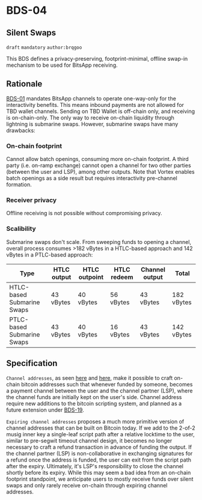 BDS-04
======

Silent Swaps
-------------------------------

`draft` `mandatory` `author:brqgoo`

This BDS defines a privacy-preserving, footprint-minimal, offline swap-in mechanism to be used for BitsApp receiving.

## Rationale

[BDS-01](https://github.com/bits-wallet/specs/blob/main/01.md) mandates BitsApp channels to operate one-way-only for the interactivity benefits. This means inbound payments are not allowed for TBD wallet channels.
Sending on TBD Wallet is off-chain only, and receiving is on-chain-only. The only way to receive on-chain liquidity through lightning is submarine swaps. However, submarine swaps have many drawbacks:
### On-chain footprint
Cannot allow batch openings, consuming more on-chain footprint. A third party (i.e. on-ramp exchange) cannot open a channel for two other parties (between the user and LSP), among other outputs. Note that Vortex enables batch openings as a side result but requires interactivity pre-channel formation.

### Receiver privacy
Offline receiving is not possible without compromising privacy.

### Scalibility
Submarine swaps don't scale. From sweeping funds to opening a channel, overall process consumes >182 vBytes in a HTLC-based approach and 142 vBytes in a PTLC-based approach:

| Type                         | HTLC output    | HTLC outpoint  | HTLC redeem  | Channel output | Total       |
|------------------------------|----------------|----------------|--------------|----------------|-----------  |
| HTLC-based Submarine Swaps   | 43 vBytes      | 40 vBytes      | 56 vBytes    | 43 vBytes      | 182 vBytes  |
| PTLC-based Submarine Swaps   | 43 vBytes      | 40 vBytes       | 16 vBytes   | 43 vBytes      | 142 vBytes  |

## Specification
`Channel addresses`, as seen [here](https://burakkeceli.medium.com/channel-addresses-bd85e9ab8fe1) and [here](https://rubin.io/bitcoin/2021/12/11/advent-14/), make it possible to craft on-chain bitcoin addresses such that whenever funded by someone, becomes a payment channel between the user and the channel partner (LSP), where the channel funds are initially kept on the user's side. Channel address require new additions to the bitcoin scripting system, and planned as a future extension under [BDS-19](https://github.com/bits-wallet/specs/blob/main/19.md).

`Expiring channel addresses` proposes a much more primitive version of channel addresses that can be built on Bitcoin today. If we add to the 2-of-2 musig inner key a single-leaf script path after a relative locktime to the user, similar to pre-segwit timeout channel design, it becomes no longer necessary to craft a refund transaction in advance of funding the output. If the channel partner (LSP) is non-collaborative in exchanging signatures for a refund once the address is funded, the user can exit from the script path after the expiry. Ultimately, it's LSP's responsibility to close the channel shortly before its expiry. While this may seem a bad idea from an on-chain footprint standpoint, we anticipate users to mostly receive funds over silent swaps and only rarely receive on-chain through expiring channel addresses.
